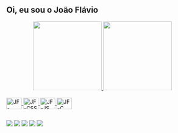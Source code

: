 ## Oi, eu sou o João Flávio
<div align="center">
  <a href="https://github.com/JoaoFlavio11">
  <img height="180em" src="https://github-readme-stats.vercel.app/api?username=joaoflavio11&show_icons=true&theme=highcontrast&include_all_commits=true&count_private=true"/>
  <img height="180em" src="https://github-readme-stats.vercel.app/api/top-langs/?username=joaoflavio11&layout=compact&langs_count=7&theme=highcontrast"/>
    </div>
<div style="display: inline_block"><br>
  <img align="center" alt="JF-HTML" height="30" width="40"src="https://cdn.jsdelivr.net/gh/devicons/devicon/icons/html5/html5-original.svg" />
  <img align="center" alt="JF-CSS" height="30" width="40" src="https://cdn.jsdelivr.net/gh/devicons/devicon/icons/css3/css3-original.svg">
  <img align="center" alt="JF-JS" height="30" width="40" src="https://cdn.jsdelivr.net/gh/devicons/devicon/icons/javascript/javascript-original.svg">
  <img align="center" alt="JF-C" height="30" width="40"src="https://cdn.jsdelivr.net/gh/devicons/devicon/icons/c/c-original.svg" />
  
</div>

  ##
 
<div>
<a href="https://www.instagram.com/joaoflavio.cl/?hl=pt-br" target="_blank"><img src="https://img.shields.io/badge/Instagram-E4405F?style=for-the-badge&logo=instagram&logoColor=white" target="_blank"></a>
<a href="https://www.twitch.tv/joaoflaviocl" target="_blank"><img src="https://img.shields.io/badge/Twitch-9146FF?style=for-the-badge&logo=twitch&logoColor=white" target="_blank"></a>
<a href = "mailto:joaoflaviocl@gmail.com"><img src="https://img.shields.io/badge/-Gmail-%23333?style=for-the-badge&logo=gmail&logoColor=white" target="_blank"></a>
<a href = ""><img src="https://img.shields.io/badge/Windows-0078D6?style=for-the-badge&logo=windows&logoColor=white" target="_blank"></a> 
<a href = ""><img src="https://img.shields.io/badge/Ubuntu-E95420?style=for-the-badge&logo=ubuntu&logoColor=white" target="_blank"></a>
  
</div>
  
